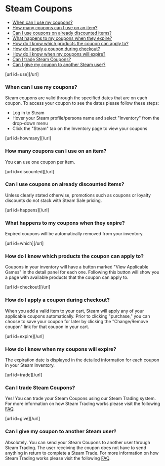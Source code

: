 # Steam Coupons


* [When can I use my coupons?](#use)
* [How many coupons can I use on an item? ](#howmany)
* [Can I use coupons on already discounted items? ](#discounted)
* [What happens to my coupons when they expire? ](#happens)
* [How do I know which products the coupon can apply to? ](#which)
* [How do I apply a coupon during checkout? ](#checkout)
* [How do I know when my coupons will expire?](#expire)
* [Can I trade Steam Coupons?](#trade)
* [Can I give my coupon to another Steam user?](#give)

  
  
[url id=use][/url]  
  
### When can I use my coupons?
Steam coupons are valid through the specified dates that are on each coupon. To access your coupon to see the dates please follow these steps:  
  

* Log in to Steam
* Hover your Steam profile/persona name and select "Inventory" from the drop-down menu
* Click the "Steam" tab on the Inventory page to view your coupons

  
  
[url id=howmany][/url]  
  
### How many coupons can I use on an item?
You can use one coupon per item.  
  
[url id=discounted][/url]  
  
### Can I use coupons on already discounted items?
Unless clearly stated otherwise, promotions such as coupons or loyalty discounts do not stack with Steam Sale pricing.  
  
[url id=happens][/url]  
  
### What happens to my coupons when they expire?
Expired coupons will be automatically removed from your inventory.  
  
[url id=which][/url]  
  
### How do I know which products the coupon can apply to?
Coupons in your inventory will have a button marked "View Applicable Games" in the detail panel for each one. Following this button will show you a page with available products that the coupon can apply to.  
  
[url id=checkout][/url]  
  
### How do I apply a coupon during checkout?
When you add a valid item to your cart, Steam will apply any of your applicable coupons automatically. Prior to clicking "purchase," you can choose to save your coupon for later by clicking the "Change/Remove coupon" link for that coupon in your cart.  
  
[url id=expire][/url]  
  
### How do I know when my coupons will expire?
The expiration date is displayed in the detailed information for each coupon in your Steam Inventory.  
  
[url id=trade][/url]  
  
### Can I trade Steam Coupons?
Yes! You can trade your Steam Coupons using our Steam Trading system. For more information on how Steam Trading works please visit the following [FAQ](https://help.steampowered.com/en/faqs/view/46A2-2B3C-95CC-8878).  
  
[url id=give][/url]  
  
### Can I give my coupon to another Steam user?
Absolutely. You can send your Steam Coupons to another user through Steam Trading. The user receiving the coupon does not have to send anything in return to complete a Steam Trade. For more information on how Steam Trading works please visit the following [FAQ](https://help.steampowered.com/en/faqs/view/46A2-2B3C-95CC-8878).  
  
